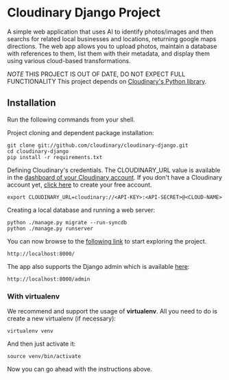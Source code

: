 Cloudinary Django Project
================================

A simple web application that uses AI to identify photos/images and then searchs for related local businesses and locations, returning google maps directions.
The web app allows you to upload photos, maintain a database with references to them, list them with their metadata, and display them using various cloud-based transformations.

*NOTE* THIS PROJECT IS OUT OF DATE, DO NOT EXPECT FULL FUNCTIONALITY
This project depends on [Cloudinary's Python library](https://github.com/cloudinary/pycloudinary). 

## Installation

Run the following commands from your shell.

Project cloning and dependent package installation: 

    git clone git://github.com/cloudinary/cloudinary-django.git    
    cd cloudinary-django
    pip install -r requirements.txt

Defining Cloudinary's credentials. The CLOUDINARY_URL value is available in the [dashboard of your Cloudinary account](https://cloudinary.com/console). 
If you don't have a Cloudinary account yet, [click here](https://cloudinary.com/users/register/free) to create your free account.
     
    export CLOUDINARY_URL=cloudinary://<API-KEY>:<API-SECRET>@<CLOUD-NAME>
    
Creating a local database and running a web server:
      
    python ./manage.py migrate --run-syncdb
    python ./manage.py runserver

You can now browse to the [following link](http://localhost:8000/) to start exploring the project.

	http://localhost:8000/
	    
The app also supports the Django admin which is available [here](http://localhost:8000/admin):

	http://localhost:8000/admin

### With virtualenv

We recommend and support the usage of **virtualenv**. All you need to do is create a new virtualenv (if necessary):

    virtualenv venv

And then just activate it:

    source venv/bin/activate

Now you can go ahead with the instructions above.
